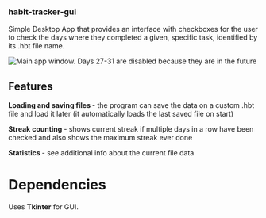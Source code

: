 ### habit-tracker-gui

Simple Desktop App that provides an interface with checkboxes for the user to check the days where they completed a given, specific task, identified by its .hbt file name.

![Main app window. Days 27-31 are disabled because they are in the future](https://i.imgur.com/kj1WarO.png)

## Features

<b> Loading and saving files </b> - the program can save the data on a custom .hbt file and load it later (it automatically loads the last saved file on start)

<b> Streak counting </b> - shows current streak if multiple days in a row have been checked and also shows the maximum streak ever done

<b> Statistics </b> - see additional info about the current file data 

# Dependencies

Uses <b>Tkinter</b> for GUI.
